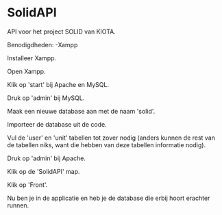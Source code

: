 # SolidAPI
API voor het project SOLID van KIOTA.

Benodigdheden:
-Xampp


Installeer Xampp.

Open Xampp.

Klik op 'start' bij Apache en MySQL.

Druk op 'admin' bij MySQL.

Maak een nieuwe database aan met de naam 'solid'.

Importeer de database uit de code.

Vul de 'user' en 'unit' tabellen tot zover nodig (anders kunnen de rest van de tabellen niks, want die hebben van deze tabellen informatie nodig).

Druk op 'admin' bij Apache.

Klik op de 'SolidAPI' map.

Klik op 'Front'.

Nu ben je in de applicatie en heb je de database die erbij hoort erachter runnen.
